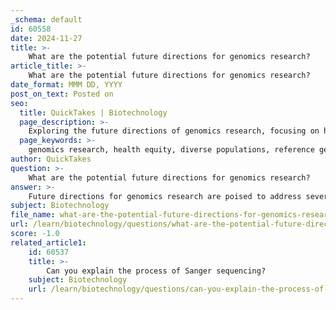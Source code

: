 ```yaml
---
_schema: default
id: 60558
date: 2024-11-27
title: >-
    What are the potential future directions for genomics research?
article_title: >-
    What are the potential future directions for genomics research?
date_format: MMM DD, YYYY
post_on_text: Posted on
seo:
  title: QuickTakes | Biotechnology
  page_description: >-
    Exploring the future directions of genomics research, focusing on health equity, diverse populations, technological advancements, and the integration of multi-omics data.
  page_keywords: >-
    genomics research, health equity, diverse populations, reference genomes, predictive genomics, multi-omics data, technological advances, ethical considerations, implementation research, genetic diversity
author: QuickTakes
question: >-
    What are the potential future directions for genomics research?
answer: >-
    Future directions for genomics research are poised to address several critical areas, particularly in the context of health equity, technological advancements, and the integration of diverse populations into genomic studies. Here are some potential avenues for future research:\n\n1. **Health Equity in Genomics**: The National Human Genome Research Institute (NHGRI) is actively exploring ways to decrease health disparities through genomics. Workshops, such as the one held in April 2022, focus on identifying research gaps and opportunities that can improve health equity in genomics. This includes the need for more inclusive research practices that consider ethnically diverse populations.\n\n2. **Diverse Reference Genomes**: There is a growing recognition of the importance of generating diverse reference genomes. This involves using advanced sequencing methods that produce long reads and haplotype phasing to capture structural variations within and between populations. Such efforts are essential for understanding genetic diversity and its implications for health.\n\n3. **Training and Inclusion**: The future of genomics research will also depend on training a more diverse community of genomic scientists. This includes creating educational opportunities that empower underrepresented groups in the field, ensuring a broader range of perspectives and expertise.\n\n4. **Predictive Genomics**: Developing better methods for accurately predicting phenotypes and genetic risks across diverse populations is crucial. This includes distinguishing gene-environment interactions and understanding how these factors contribute to health outcomes.\n\n5. **Integration of Multi-Omics Data**: As technology evolves, integrating multi-omics data (genomics, transcriptomics, proteomics, etc.) will become increasingly important. This holistic approach can provide deeper insights into biological processes and disease mechanisms.\n\n6. **Technological Advances**: Continued advancements in sequencing technologies and computational algorithms will facilitate more efficient and cost-effective genomic analyses. This will enable researchers to explore complex genetic traits and their interactions with environmental factors.\n\n7. **Implementation Research**: There is a need for implementation research that focuses on how genomic information can be effectively integrated into clinical practice. This includes developing genomic learning health systems and population screening strategies.\n\n8. **Ethical Considerations**: As genomics research expands, ethical considerations surrounding data sharing, privacy, and the implications of genetic testing will remain paramount. Ensuring that genomic data is used responsibly and equitably will be a significant challenge.\n\nIn summary, the future of genomics research is likely to be characterized by a focus on health equity, diversity in research populations, technological innovation, and the integration of various biological data types. These directions will not only enhance our understanding of genetics but also improve health outcomes across different communities.
subject: Biotechnology
file_name: what-are-the-potential-future-directions-for-genomics-research.md
url: /learn/biotechnology/questions/what-are-the-potential-future-directions-for-genomics-research
score: -1.0
related_article1:
    id: 60537
    title: >-
        Can you explain the process of Sanger sequencing?
    subject: Biotechnology
    url: /learn/biotechnology/questions/can-you-explain-the-process-of-sanger-sequencing
---
```


&nbsp;